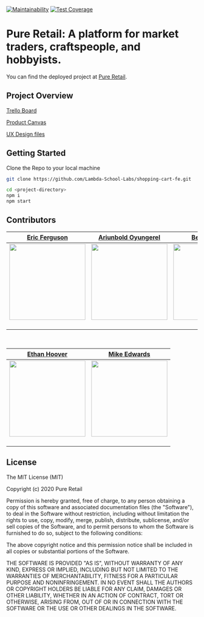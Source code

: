 [![Maintainability](https://api.codeclimate.com/v1/badges/e4939629daab9f9af12a/maintainability)](https://codeclimate.com/github/Lambda-School-Labs/shopping-cart-fe) [![Test Coverage](https://api.codeclimate.com/v1/badges/e4939629daab9f9af12a/test_coverage)](https://codeclimate.com/github/Lambda-School-Labs/shopping-cart-fe/progress/coverage)

# Pure Retail: A platform for market traders, craftspeople, and hobbyists.

You can find the deployed project at [Pure Retail](https://develop.pure-retail-usa.com/).

## Project Overview

[Trello Board](https://trello.com/b/ToeFWlGI/labspt10-shopping-cart)

[Product Canvas](https://www.notion.so/LABSPT10-Shopping-Cart-2c1a52d3eabe429b95f3c6e56beaf174)

[UX Design files](https://www.figma.com/file/yEcP1XlcvPGqcAueTDECFS/Pure-Retail?node-id=0%3A1)

## Getting Started

Clone the Repo to your local machine

```bash
git clone https://github.com/Lambda-School-Labs/shopping-cart-fe.git

```

```bash
cd <project-directory>
npm i
npm start
```

## Contributors

|                                                           [Eric Ferguson](https://github.com/erferguson)                                                           |                                                           [Ariunbold Oyungerel](https://github.com/Ariuka11)                                                            |                                      [Ben Kandaris](https://github.com/bkandaris)                                       |                                    [Matthew Vaccaro](https://github.com/MatthewVaccaro)                                     |                                      [Chirag Thesia](https://github.com/ChiragThesia)                                      |
| :----------------------------------------------------------------------------------------------------------------------------------------------------------------: | :---------------------------------------------------------------------------------------------------------------------------------------------------------------------: | :---------------------------------------------------------------------------------------------------------------------: | :---------------------------------------------------------------------------------------------------------------------: | :----------------------------------------------------------------------------------------------------------------------: |
| [<img src="https://avatars1.githubusercontent.com/u/52584049?s=460&u=32034f6181618a895af834529028e235058fba45&v=4" width = "200" />](https://github.com/erferguson) | [<img src="https://avatars3.githubusercontent.com/u/48699964?s=460&u=514d79ea927c8f5d7ff4dff0ff95d62da910e97c&v=4     " width = "200" />](https://github.com/Ariuka11) | [<img src="https://avatars0.githubusercontent.com/u/52390565?s=400&u=8e24fb73b6948f658614ce0243f069f8ff2ba757&v=4" width = "200" />](https://github.com/bkandaris) | [<img src="https://avatars2.githubusercontent.com/u/53841280?s=400&u=d6c06a39733194c56c54be7d9cebd4fbf275719c&v=4" width = "200" />](https://github.com/MatthewVaccaro) | [<img src="https://avatars3.githubusercontent.com/u/42698636?s=400&u=d6ea89080dc6454904090a415afe743031909c84&v=4" width = "200" />](https://github.com/ChiragThesia) |
|                                       [<img src="https://github.com/favicon.ico" width="15"> ](https://github.com/erferguson)                                       |                                         [<img src="https://github.com/favicon.ico" width="15"> ](https://github.com/Ariuka11)                                          |                  [<img src="https://github.com/favicon.ico" width="15"> ](https://github.com/bkandaris)                   |                 [<img src="https://github.com/favicon.ico" width="15"> ](https://github.com/MatthewVaccaro)                  |                 [<img src="https://github.com/favicon.ico" width="15"> ](https://github.com/ChiragThesia)                  |

<br>

|                                      [Ethan Hoover](https://github.com/Cireimu)                                       |                                      [Mike Edwards](https://github.com/mjedwards)                                      |
| :---------------------------------------------------------------------------------------------------------------------: | :-------------------------------------------------------------------------------------------------------------------: |
| [<img src="https://avatars0.githubusercontent.com/u/51389138?s=400&u=18a69e46af81bf4cf769af2762631a42ac896852&v=4" width = "200" />](https://github.com/Cireimu) | [<img src="https://avatars1.githubusercontent.com/u/25542428?s=400&u=74aa7f18e07d0773bff95f064e4c88867cd6b4f6&v=4" width = "200" />](https://github.com/mjedwards) |
|                 [<img src="https://github.com/favicon.ico" width="15"> ](https://github.com/Cireimu)                 |                 [<img src="https://github.com/favicon.ico" width="15"> ](https://github.com/mjedwards)                  |

## License

The MIT License (MIT)

Copyright (c) 2020 Pure Retail

Permission is hereby granted, free of charge, to any person obtaining a copy of this software and associated documentation files (the "Software"), to deal in the Software without restriction, including without limitation the rights to use, copy, modify, merge, publish, distribute, sublicense, and/or sell copies of the Software, and to permit persons to whom the Software is furnished to do so, subject to the following conditions:

The above copyright notice and this permission notice shall be included in all copies or substantial portions of the Software.

THE SOFTWARE IS PROVIDED "AS IS", WITHOUT WARRANTY OF ANY KIND, EXPRESS OR IMPLIED, INCLUDING BUT NOT LIMITED TO THE WARRANTIES OF MERCHANTABILITY, FITNESS FOR A PARTICULAR PURPOSE AND NONINFRINGEMENT. IN NO EVENT SHALL THE AUTHORS OR COPYRIGHT HOLDERS BE LIABLE FOR ANY CLAIM, DAMAGES OR OTHER LIABILITY, WHETHER IN AN ACTION OF CONTRACT, TORT OR OTHERWISE, ARISING FROM, OUT OF OR IN CONNECTION WITH THE SOFTWARE OR THE USE OR OTHER DEALINGS IN THE SOFTWARE.
